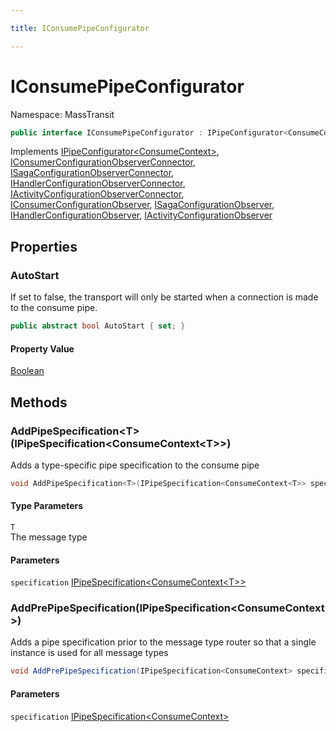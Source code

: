```yaml
---

title: IConsumePipeConfigurator

---
```


# IConsumePipeConfigurator

Namespace: MassTransit

```csharp
public interface IConsumePipeConfigurator : IPipeConfigurator<ConsumeContext>, IConsumerConfigurationObserverConnector, ISagaConfigurationObserverConnector, IHandlerConfigurationObserverConnector, IActivityConfigurationObserverConnector, IConsumerConfigurationObserver, ISagaConfigurationObserver, IHandlerConfigurationObserver, IActivityConfigurationObserver
```

Implements [IPipeConfigurator\<ConsumeContext\>](../masstransit/ipipeconfigurator-1), [IConsumerConfigurationObserverConnector](../masstransit/iconsumerconfigurationobserverconnector), [ISagaConfigurationObserverConnector](../masstransit/isagaconfigurationobserverconnector), [IHandlerConfigurationObserverConnector](../masstransit/ihandlerconfigurationobserverconnector), [IActivityConfigurationObserverConnector](../masstransit/iactivityconfigurationobserverconnector), [IConsumerConfigurationObserver](../masstransit/iconsumerconfigurationobserver), [ISagaConfigurationObserver](../masstransit/isagaconfigurationobserver), [IHandlerConfigurationObserver](../masstransit/ihandlerconfigurationobserver), [IActivityConfigurationObserver](../masstransit/iactivityconfigurationobserver)

## Properties

### **AutoStart**

If set to false, the transport will only be started when a connection is made to the consume pipe.

```csharp
public abstract bool AutoStart { set; }
```

#### Property Value

[Boolean](https://learn.microsoft.com/en-us/dotnet/api/system.boolean)<br/>

## Methods

### **AddPipeSpecification\<T\>(IPipeSpecification\<ConsumeContext\<T\>\>)**

Adds a type-specific pipe specification to the consume pipe

```csharp
void AddPipeSpecification<T>(IPipeSpecification<ConsumeContext<T>> specification)
```

#### Type Parameters

`T`<br/>
The message type

#### Parameters

`specification` [IPipeSpecification\<ConsumeContext\<T\>\>](../masstransit-configuration/ipipespecification-1)<br/>

### **AddPrePipeSpecification(IPipeSpecification\<ConsumeContext\>)**

Adds a pipe specification prior to the message type router so that a single
 instance is used for all message types

```csharp
void AddPrePipeSpecification(IPipeSpecification<ConsumeContext> specification)
```

#### Parameters

`specification` [IPipeSpecification\<ConsumeContext\>](../masstransit-configuration/ipipespecification-1)<br/>
